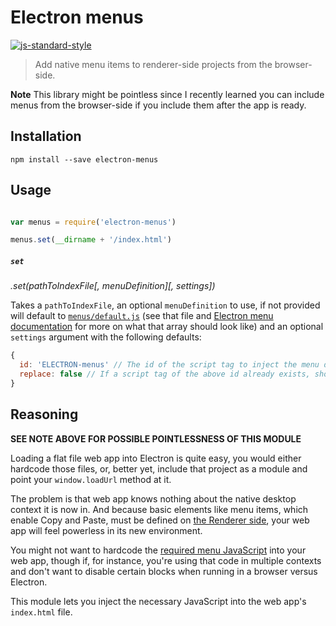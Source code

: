 Electron menus
============

[![js-standard-style](https://img.shields.io/badge/code%20style-standard-brightgreen.svg?style=flat)](https://github.com/feross/standard)

> Add native menu items to renderer-side projects from the browser-side.

**Note** This library might be pointless since I recently learned you can include menus from the browser-side if you include them after the app is ready.

## Installation

````shell
npm install --save electron-menus
````

## Usage

````js

var menus = require('electron-menus')

menus.set(__dirname + '/index.html')
````

##### `set`

*.set(pathToIndexFile[, menuDefinition][, settings])*

Takes a `pathToIndexFile`, an optional `menuDefinition` to use, if not provided will default to [`menus/default.js`](menus/default.js) (see that file and [Electron menu documentation](https://github.com/atom/electron/blob/master/docs/api/menu.md) for more on what that array should look like) and an optional `settings` argument with the following defaults:

````js
{
  id: 'ELECTRON-menus' // The id of the script tag to inject the menu definition into,
  replace: false // If a script tag of the above id already exists, should it replace its contents or leave it alones
}
````

## Reasoning

**SEE NOTE ABOVE FOR POSSIBLE POINTLESSNESS OF THIS MODULE**

Loading a flat file web app into Electron is quite easy, you would either hardcode those files, or, better yet, include that project as a module and point your `window.loadUrl` method at it.

The problem is that web app knows nothing about the native desktop context it is now in. And because basic elements like menu items, which enable Copy and Paste, must be defined on [the Renderer side](https://github.com/ilyavorobiev/atom-docs/blob/master/atom-shell/Architecture.md), your web app will feel powerless in its new environment. 

You might not want to hardcode the [required menu JavaScript](https://github.com/atom/electron/blob/master/docs/api/menu.md) into your web app, though if, for instance, you're using that code in multiple contexts and don't want to disable certain blocks when running in a browser versus Electron.

This module lets you inject the necessary JavaScript into the web app's `index.html` file.
